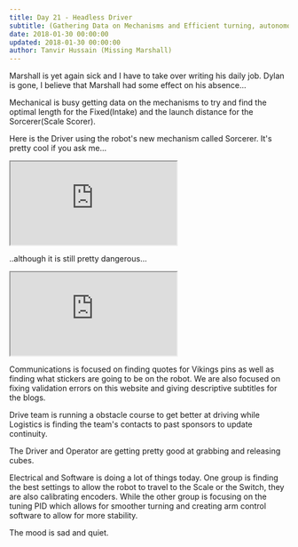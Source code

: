 ```yaml
---
title: Day 21 - Headless Driver
subtitle: (Gathering Data on Mechanisms and Efficient turning, autonomous, and encoders)
date: 2018-01-30 00:00:00
updated: 2018-01-30 00:00:00
author: Tanvir Hussain (Missing Marshall)
---
```


Marshall is yet again sick and I have to take over writing his daily job. Dylan is gone, I believe that Marshall had some effect on his absence...

Mechanical is busy getting data on the mechanisms to try and find the optimal length for the Fixed(Intake) and the launch distance for the Sorcerer(Scale Scorer).

Here is the Driver using the robot's new mechanism called Sorcerer. It's pretty cool if you ask me...

<div class="videowrapper">
  <iframe src="https://www.youtube.com/embed/IxsmbeNZoOQ" allowfullscreen></iframe>
</div>

..although it is still pretty dangerous...

<div class="videowrapper">
  <iframe src="https://www.youtube.com/embed/tL0sCFJ97Z0" allowfullscreen></iframe>
</div>

Communications is focused on finding quotes for Vikings pins as well as finding what stickers are going to be on the robot. We are also focused on fixing validation errors on this website and giving descriptive subtitles for the blogs.

Drive team is running a obstacle course to get better at driving while Logistics is finding the team's contacts to past sponsors to update continuity.

The Driver and Operator are getting pretty good at grabbing and releasing cubes.

Electrical and Software is doing a lot of things today. One group is finding the best settings to allow the robot to travel to the Scale or the Switch, they are also calibrating encoders. While the other group is focusing on the tuning PID which allows for smoother turning and creating arm control software to allow for more stability.

The mood is sad and quiet.